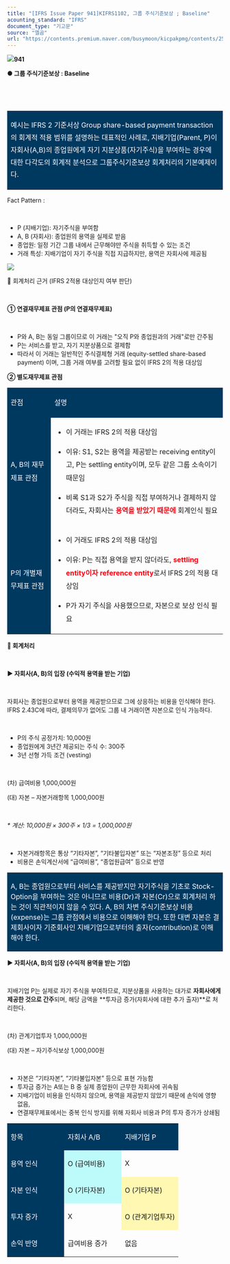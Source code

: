 ```yaml
---
title: "[IFRS Issue Paper 941]KIFRS1102, 그룹 주식기준보상 ; Baseline"
acounting_standard: "IFRS"
document_type: "기고문"
source: "엘곰"
url: "https://contents.premium.naver.com/busymoon/kicpakpmg/contents/250723140241809pn"
---
```

![](https://n2.news.naver.com/l.gif?type=content)**941**

**● 그룹 주식기준보상 : Baseline**

**​**

**​**

<table style=""><tbody><tr><td colspan="3" rowspan="1" style="width: 99.99%; height: 90.0px;  background-color: #003960;"><div><p style="line-height:1.8;"><span style="color:#ffffff;">예시는 IFRS 2 기준서상 Group share-based payment transaction의 회계적 적용 범위를 설명하는 대표적인 사례로, 지배기업(Parent, P)이 자회사(A,B)의 종업원에게 자기 지분상품(자기주식)을 부여하는 경우에 대한 다각도의 회계적 분석으로 그룹주식기준보상 회계처리의 기본예제이다.</span></p></div></td></tr></tbody></table>

Fact Pattern :

​

- P (지배기업): 자기주식을 부여함
- A, B (자회사): 종업원의 용역을 실제로 받음
- 종업원: 일정 기간 그룹 내에서 근무해야만 주식을 취득할 수 있는 조건
- 거래 특성: 지배기업이 자기 주식을 직접 지급하지만, 용역은 자회사에 제공됨

![](https://scs-phinf.pstatic.net/MjAyNTA3MjNfMTM5/MDAxNzUzMjQzMjE3NzQ5.Q_sc0PkCBdNyd_UhMYcOXN0tnLOXCB8dO2h49P_tXcYg.cpfAQTcVPNnxkYRLqVoUxsNtDTQPEN93VAP1Fb869QIg.PNG/image.png?type=w800)

🔵 회계처리 근거 (IFRS 2적용 대상인지 여부 판단)

​

**① 연결재무제표 관점 (P의 연결재무제표)**

​

- P와 A, B는 동일 그룹이므로 이 거래는 "오직 P와 종업원과의 거래"로만 간주됨
- P는 서비스를 받고, 자기 지분상품으로 결제함
- 따라서 이 거래는 일반적인 주식결제형 거래 (equity-settled share-based payment) 이며, 그룹 거래 여부를 고려할 필요 없이 IFRS 2의 적용 대상임

**② 별도재무제표 관점**

<table style=""><tbody><tr><td colspan="1" rowspan="1" style="width: 20.29%; height: 40.0px;  background-color: #003960;"><div><p style="line-height:1.9;"><span style="color:#ffffff;">관점</span></p></div></td><td colspan="1" rowspan="1" style="width: 79.71000000000001%; height: 40.0px;  background-color: #003960;"><div><p style="line-height:1.9;"><span style="color:#ffffff;">설명</span></p></div></td></tr><tr><td colspan="1" rowspan="1" style="width: 20.29%; height: 40.0px;  background-color: #003960;"><div><p style="line-height:1.9;"><span style="color:#ffffff;">A, B의 재무제표 관점</span></p></div></td><td colspan="1" rowspan="1" style="width: 79.71000000000001%; height: 40.0px;  "><div><ul><li><p style="line-height:1.9;"><span style="">이 거래는 IFRS 2의 적용 대상임</span></p></li><li><p style="line-height:1.9;"><span style="">이유: S1, S2는 용역을 제공받는 receiving entity이고, P는 settling entity이며, 모두 같은 그룹 소속이기 때문임</span></p></li><li><p style="line-height:1.9;"><span style="">비록 S1과 S2가 주식을 직접 부여하거나 결제하지 않더라도, 자회사는</span><span style="color:#ff0010;"><b> 용역을 받았기 때문에</b></span><span style=""> 회계인식 필요</span></p></li></ul></div></td></tr><tr><td colspan="1" rowspan="1" style="width: 20.29%; height: 40.0px;  background-color: #003960;"><div><p style="line-height:1.9;"><span style="color:#ffffff;">P의 개별재무제표 관점</span></p></div></td><td colspan="1" rowspan="1" style="width: 79.71000000000001%; height: 40.0px;  "><div><ul><li><p style="line-height:1.9;"><span style="">이 거래도 IFRS 2의 적용 대상임</span></p></li><li><p style="line-height:1.9;"><span style="">이유: P는 직접 용역을 받지 않더라도, </span><span style="color:#ff0010;"><b>settling entity이자 reference entity</b></span><span style="">로서 IFRS 2의 적용 대상임</span></p></li><li><p style="line-height:1.9;"><span style="">P가 자기 주식을 사용했으므로, 자본으로 보상 인식 필요</span></p></li></ul></div></td></tr></tbody></table>

**🔵 회계처리**

**​**

**▶ 자회사(A, B)의 입장 (수익적 용역을 받는 기업)**

​

자회사는 종업원으로부터 용역을 제공받으므로 그에 상응하는 비용을 인식해야 한다. IFRS 2.43C에 따라, 결제의무가 없어도 그룹 내 거래이면 자본으로 인식 가능하다.

​

- P의 주식 공정가치: 10,000원
- 종업원에게 3년간 제공되는 주식 수: 300주
- 3년 선형 가득 조건 (vesting)

​

(차) 급여비용 1,000,000원

(대) 자본 – 자본거래항목 1,000,000원

​

*\* 계산: 10,000원 × 300주 × 1/3 = 1,000,000원*

​

- 자본거래항목은 통상 “기타자본”, “기타불입자본” 또는 “자본조정” 등으로 처리
- 비용은 손익계산서에 “급여비용”, “종업원급여” 등으로 반영

<table style=""><tbody><tr><td colspan="3" rowspan="1" style="width: 99.99%; height: 129.0px;  background-color: #003960;"><div><p style=""><span style="color:#ffffff;">A, B는 종업원으로부터 서비스를 제공받지만 자기주식을 기초로 Stock-Option을 부여하는 것은 아니므로 비용(Dr)과 자본(Cr)으로 회계처리 하는 것이 직관적이지 않을 수 있다. A, B의 차변 주식기준보상 비용(expense)는 그룹 관점에서 비용으로 이해해야 한다. 또한 대변 자본은 결제회사이자 기준회사인 지배기업으로부터의 출자(contribution)로 이해해야 한다.</span></p></div></td></tr></tbody></table>

**▶ 자회사(A, B)의 입장 (수익적 용역을 받는 기업)**

**​**

지배기업 P는 실제로 자기 주식을 부여하므로, 지분상품을 사용하는 대가로 **자회사에게 제공한 것으로 간주**되며, 해당 금액을 **투자금 증가(자회사에 대한 추가 출자)**로 처리한다.

​

(차) 관계기업투자 1,000,000원

(대) 자본 – 자기주식보상 1,000,000원

​

- 자본은 “기타자본”, “기타불입자본” 등으로 표현 가능함
- 투자금 증가는 A또는 B 중 실제 종업원이 근무한 자회사에 귀속됨
- 지배기업이 비용을 인식하지 않으며, 용역을 제공받지 않았기 때문에 손익에 영향 없음,
- 연결재무제표에서는 중복 인식 방지를 위해 자회사 비용과 P의 투자 증가가 상쇄됨

<table style=""><tbody><tr><td colspan="1" rowspan="1" style="width: 33.34%; height: 40.0px;  background-color: #003960;"><div><p style=""><span style="color:#ffffff;">항목</span></p></div></td><td colspan="1" rowspan="1" style="width: 33.34%; height: 40.0px;  background-color: #003960;"><div><p style=""><span style="color:#ffffff;">자회사 A/B</span></p></div></td><td colspan="1" rowspan="1" style="width: 33.34%; height: 40.0px;  background-color: #003960;"><div><p style=""><span style="color:#ffffff;">지배기업 P</span></p></div></td></tr><tr><td colspan="1" rowspan="1" style="width: 33.34%; height: 40.0px;  background-color: #003960;"><div><p style=""><span style="color:#ffffff;">용역 인식</span></p></div></td><td colspan="1" rowspan="1" style="width: 33.34%; height: 40.0px;  background-color: #bdfbfa;"><div><p style=""><span style="">O (급여비용)</span></p></div></td><td colspan="1" rowspan="1" style="width: 33.34%; height: 40.0px;  "><div><p style=""><span style="">X</span></p></div></td></tr><tr><td colspan="1" rowspan="1" style="width: 33.34%; height: 40.0px;  background-color: #003960;"><div><p style=""><span style="color:#ffffff;">자본 인식</span></p></div></td><td colspan="1" rowspan="1" style="width: 33.34%; height: 40.0px;  background-color: #bdfbfa;"><div><p style=""><span style="">O (기타자본)</span></p></div></td><td colspan="1" rowspan="1" style="width: 33.34%; height: 40.0px;  background-color: #fff8b2;"><div><p style=""><span style="">O (기타자본)</span></p></div></td></tr><tr><td colspan="1" rowspan="1" style="width: 33.34%; height: 40.0px;  background-color: #003960;"><div><p style=""><span style="color:#ffffff;">투자 증가</span></p></div></td><td colspan="1" rowspan="1" style="width: 33.34%; height: 40.0px;  "><div><p style=""><span style="">X</span></p></div></td><td colspan="1" rowspan="1" style="width: 33.34%; height: 40.0px;  background-color: #fff8b2;"><div><p style=""><span style="">O (관계기업투자)</span></p></div></td></tr><tr><td colspan="1" rowspan="1" style="width: 33.34%; height: 40.0px;  background-color: #003960;"><div><p style=""><span style="color:#ffffff;">손익 반영</span></p></div></td><td colspan="1" rowspan="1" style="width: 33.34%; height: 40.0px;  "><div><p style=""><span style="">급여비용 증가</span></p></div></td><td colspan="1" rowspan="1" style="width: 33.34%; height: 40.0px;  "><div><p style=""><span style="">없음</span></p></div></td></tr></tbody></table>

​

​